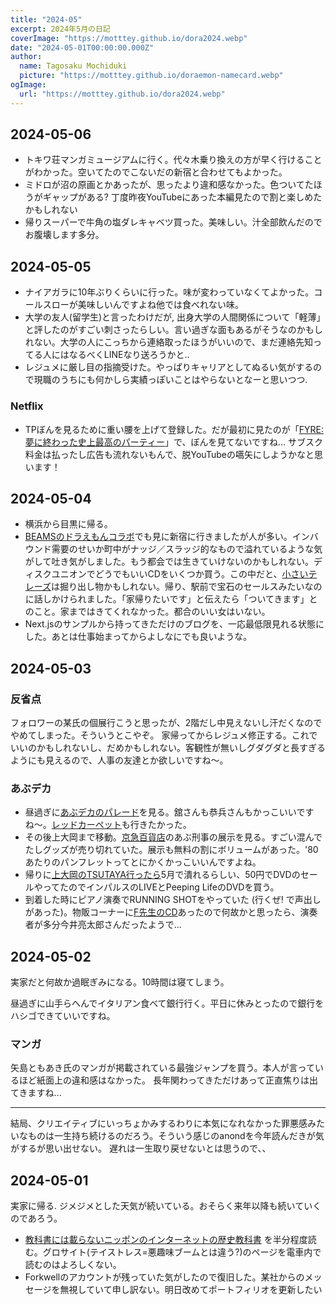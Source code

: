 ```yaml
---
title: "2024-05"
excerpt: 2024年5月の日記
coverImage: "https://motttey.github.io/dora2024.webp"
date: "2024-05-01T00:00:00.000Z"
author:
  name: Tagosaku Mochiduki
  picture: "https://motttey.github.io/doraemon-namecard.webp"
ogImage:
  url: "https://motttey.github.io/dora2024.webp"
---
```


## 2024-05-06
- トキワ荘マンガミュージアムに行く。代々木乗り換えの方が早く行けることがわかった。空いてたのでこないだの新宿と合わせてもよかった。
- ミドロが沼の原画とかあったが、思ったより違和感なかった。色ついてたほうがギャップがある? 丁度昨夜YouTubeにあった本編見たので割と楽しめたかもしれない
- 帰りスーパーで牛角の塩ダレキャベツ買った。美味しい。汁全部飲んだのでお腹壊します多分。

## 2024-05-05
- ナイアガラに10年ぶりくらいに行った。味が変わっていなくてよかった。コールスローが美味しいんですよね他では食べれない味。
- 大学の友人(留学生)と言ったわけだが, 出身大学の人間関係について「軽薄」と評したのがすごい刺さったらしい。言い過ぎな面もあるがそうなのかもしれない。大学の人にこっちから連絡取ったほうがいいので、まだ連絡先知ってる人にはなるべくLINEなり送ろうかと.. 
- レジュメに厳し目の指摘受けた。やっぱりキャリアとしてぬるい気がするので現職のうちにも何かしら実績っぽいことはやらないとなーと思いつつ. 

### Netflix
- TPぼんを見るために重い腰を上げて登録した。だが最初に見たのが「[FYRE: 夢に終わった史上最高のパーティー](https://www.netflix.com/jp/title/81035279)」で、ぼんを見てないですね... サブスク料金は払ったし広告も流れないもんで、脱YouTubeの嚆矢にしようかなと思います！

## 2024-05-04
- 横浜から目黒に帰る。
- [BEAMSのドラえもんコラボ](https://dora-world.com/contents/3380)でも見に新宿に行きましたが人が多い。インバウンド需要のせいか町中がナッジ／スラッジ的なもので溢れているような気がして吐き気がしました。もう都会では生きていけないのかもしれない。ディスクユニオンでどうでもいいCDをいくつか買う。この中だと、[小さいテレーズ](https://diskunion.net/jp/ct/detail/TT-DS16-220404-1006327704)は掘り出し物かもしれない。帰り、駅前で宝石のセールスみたいなのに話しかけられました。「家帰りたいです」と伝えたら「ついてきます」とのこと。家まではきてくれなかった。都合のいい女はいない。
- Next.jsのサンプルから持ってきただけのブログを、一応最低限見れる状態にした。あとは仕事始まってからよしなにでも良いような。

## 2024-05-03

### 反省点
フォロワーの某氏の個展行こうと思ったが、2階だし中見えないし汗だくなのでやめてしまった。そういうとこやぞ。
家帰ってからレジュメ修正する。これでいいのかもしれないし、だめかもしれない。客観性が無いしグダグダと長すぎるようにも見えるので、人事の友達とか欲しいですね〜。

### あぶデカ
- 昼過ぎに[あぶデカのパレード](https://www.yokohama-cci.com/)を見る。舘さんも恭兵さんもかっこいいですね〜。[レッドカーペット](https://www.youtube.com/watch?v=9nJQtuw3oO4)も行きたかった。
- その後上大岡まで移動。[京急百貨店](https://www.keikyu-depart.com/kqdep/topics/event/saiji_tmp01.html?p_id=106861)のあぶ刑事の展示を見る。すごい混んでたしグッズが売り切れていた。展示も無料の割にボリュームがあった。'80あたりのパンフレットってとにかくかっこいいんですよね。
- 帰りに[上大岡のTSUTAYA行ったら](https://store-tsutaya.tsite.jp/store/detail?storeId=1742)5月で潰れるらしい、50円でDVDのセールやってたのでインパルスのLIVEとPeeping LifeのDVDを買う。
- 到着した時にピアノ演奏でRUNNING SHOTをやっていた (行くぜ! で声出しがあった)。物販コーナーに[F先生のCD](https://columbia.jp/artist-info/imairyotaro/discography/COCX-42200.html)あったので何故かと思ったら、演奏者が多分今井亮太郎さんだったようで... 

## 2024-05-02
実家だと何故か過眠ぎみになる。10時間は寝てしまう。

昼過ぎに山手らへんでイタリアン食べて銀行行く。平日に休みとったので銀行をハシゴできていいですね。

### マンガ
矢島ともあき氏のマンガが掲載されている最強ジャンプを買う。本人が言っているほど紙面上の違和感はなかった。
長年関わってきただけあって正直焦りは出てきますね... 

---

結局、クリエイティブにいっちょかみするわりに本気になれなかった罪悪感みたいなものは一生持ち続けるのだろう。そういう感じのanondを今年読んだきが気がするが思い出せない。
遅れは一生取り戻せないとは思うので、、

## 2024-05-01
実家に帰る. ジメジメとした天気が続いている。おそらく来年以降も続いていくのであろう。
- [教科書には載らないニッポンのインターネットの歴史教科書](https://www.amazon.co.jp/dp/4798106577) を半分程度読む。グロサイト(テイストレス=悪趣味ブームとは違う?)のページを電車内で読むのはよろしくない。
- Forkwellのアカウントが残っていた気がしたので復旧した。某社からのメッセージを無視していて申し訳ない。明日改めてポートフィリオを更新したい
